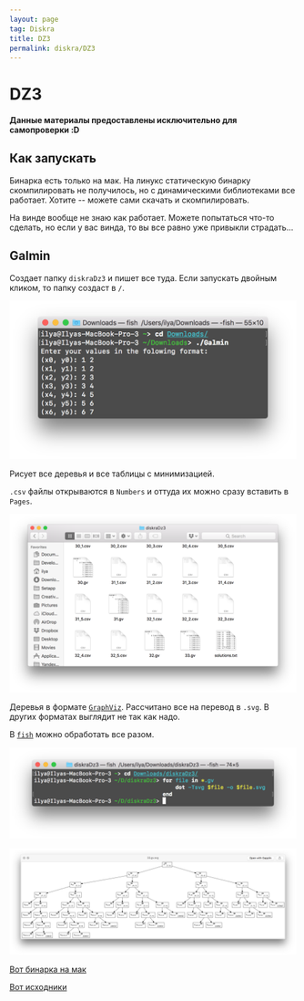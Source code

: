 ```yaml
---
layout: page
tag: Diskra
title: DZ3
permalink: diskra/DZ3
---
```


# DZ3

#### Данные материалы предоставлены исключительно для самопроверки :D

## Как запускать

Бинарка есть только на мак. На линукс статическую бинарку скомпилировать не получилось, но с динамическими библиотеками все работает. Хотите -- можете сами скачать и скомпилировать.

На винде вообще не знаю как работает. Можете попытаться что-то сделать, но если у вас винда, то вы все равно уже привыкли страдать...

## Galmin

Создает папку `diskraDz3` и пишет все туда. Если запускать двойным кликом, то папку создаст в `/`.

![](assets/term.png)

Рисует все деревья и все таблицы с минимизацией.

`.csv` файлы открываются в `Numbers` и оттуда их можно сразу вставить в `Pages`.

![](assets/files.png)

Деревья в формате [`GraphViz`](http://www.graphviz.org). Рассчитано все на перевод в `.svg`. В других форматах выглядит не так как надо.

В [`fish`](http://fishshell.com) можно обработать все разом.

![](assets/dot.png)

![](assets/tree.png)

[Вот бинарка на мак](https://github.com/ilyakooo0/Galmin/releases/download/v1.0/GalminMacOS.zip)

[Вот исходники](https://github.com/ilyakooo0/Galmin)